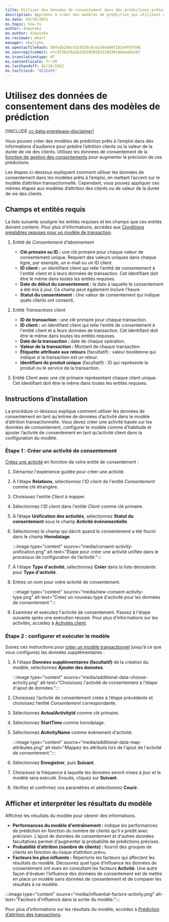 ```yaml
---
title: Utiliser des données de consentement dans des prédictions prêtes à l’emploi
description: Apprenez à créer des modèles de prédiction qui utilisent des données de contenu pour augmenter la précision des prédictions concernant l’attrition clients ou la valeur à vie des clients.
ms.date: 10/30/2021
ms.topic: how-to
author: dimutako
ms.author: dimutako
ms.reviewer: mhart
manager: shellyha
ms.openlocfilehash: b8fedb298c4324539c8c6a744a90f102e9f6f698
ms.sourcegitcommit: e7cdf36a78a2b1dd2850183224d39c8dde46b26f
ms.translationtype: HT
ms.contentlocale: fr-FR
ms.lasthandoff: 02/16/2022
ms.locfileid: "8232455"
---
```

# <a name="use-consent-data-in-prediction-models"></a>Utilisez des données de consentement dans des modèles de prédiction

[!INCLUDE [cc-beta-prerelease-disclaimer](includes/cc-beta-prerelease-disclaimer.md)]

Vous pouvez créer des modèles de prédiction prêts à l’emploi dans des informations d’audience pour prédire l’attrition clients ou la valeur de la durée de vie des clients. Utilisez les données de consentement de la [fonction de gestion des consentements](overview.md) pour augmenter la précision de ces prédictions.

Les étapes ci-dessous expliquent comment utiliser les données de consentement dans les modèles prêts à l’emploi, en mettant l’accent sur le modèle d’attrition transactionnelle. Cependant, vous pouvez appliquer ces mêmes étapes aux modèles d’attrition des clients ou de valeur de la durée de vie des clients. 

## <a name="required-entities-and-fields"></a>Champs et entités requis

La liste suivante souligne les entités requises et les champs que ces entités doivent contenir. Pour plus d’informations, accédez aux [Conditions préalables requises pour un modèle de transaction](../audience-insights/predict-transactional-churn.md).

1. Entité de *Consentement d'abonnement*
    - **Clé primaire ou ID :** une clé primaire pour chaque valeur de consentement unique. Requiert des valeurs uniques dans chaque ligne, par exemple, un e-mail ou un ID client. 
    - **ID client :** un identifiant client qui relie l'entité de consentement à l'entité client et à leurs données de transaction. Cet identifiant doit être le même dans toutes les entités requises. 
    - **Date de début du consentement :** la date à laquelle le consentement a été mis à jour. Ce champ peut également inclure l'heure.
    - **Statut du consentement :** Une valeur de consentement qui indique quels clients ont consenti.
    
2.  Entité *Transactions client*
    - **ID de transaction :** une clé primaire pour chaque transaction.
    - **ID client :** un identifiant client qui relie l'entité de consentement à l'entité client et à leurs données de transaction. Cet identifiant doit être le même dans toutes les entités requises. 
    - **Date de la transaction :** date de chaque opération.
    - **Valeur de la transaction :** Montant de chaque transaction.
    - **Étiquette attribuée aux retours** (facultatif) : valeur booléenne qui indique si la transaction est un retour.
    - **Identifiant de produit unique** (facultatif) : ID qui représente le produit ou le service de la transaction. 

3.  Entité *Client* avec une clé primaire représentant chaque client unique. Cet identifiant doit être le même dans toutes les entités requises. 

## <a name="setup-instructions"></a>Instructions d’installation

La procédure ci-dessous explique comment utiliser les données de consentement en tant qu’entrée de données d’activité dans le modèle d’attrition transactionnelle. Vous devez créer une activité basée sur les données de consentement, configurer le modèle comme d’habitude et ajouter l’activité de consentement en tant qu’activité client dans la configuration du modèle.

### <a name="step-1-create-a-consent-activity"></a>Étape 1 : Créer une activité de consentement

[Créez une activité](../audience-insights/activities.md) en fonction de votre entité de consentement : 

1. Démarrez l'expérience guidée pour créer une activité.
1. À l'étape **Relations**, sélectionnez l'*ID client* de l'entité *Consentement* comme clé étrangère.
1. Choisissez l'entité *Client* à mapper.
1. Sélectionnez l'*ID client* dans l'entité *Client* comme clé primaire.
1. À l’étape **Unification des activités**, sélectionnez **Statut du consentement** sous le champ **Activité événementielle**. 
1. Sélectionnez le champ qui décrit quand le consentement a été fourni dans le champ **Horodatage**.

   :::image type="content" source="media/consent-activity-unification.png" alt-text="Étape pour créer une activité unifiée dans le processus de configuration de l’activité.":::

1. À l'étape **Type d'activité**, sélectionnez **Créer** dans la liste déroulante pour **Type d'activité**.
1. Entrez un nom pour votre activité de consentement.

   :::image type="content" source="media/new-consent-activity-type.png" alt-text="Créez un nouveau type d'activité pour les données de consentement.":::

1. Examinez et exécutez l'activité de consentement. Passez à l'étape suivante après une exécution réussie. Pour plus d’informations sur les activités, accédez à [Activités client](../audience-insights/activities.md).

### <a name="step-2-configure-and-run-the-model"></a>Étape 2 : configurer et exécuter le modèle 

Suivez ces instructions pour [créer un modèle transactionnel](../audience-insights/predict-transactional-churn.md) jusqu’à ce que vous configuriez les données supplémentaires :

1. À l'étape **Données supplémentaires (facultatif)** de la création du modèle, sélectionnez **Ajouter des données**. 

   :::image type="content" source="media/additional-data-choose-activity.png" alt-text="Choisissez l'activité de consentement à l'étape d'ajout de données.":::

1. Choisissez l’activité de consentement créée à l’étape précédente et choisissez l’entité *Consentement* correspondante.
1. Sélectionnez **ActualActivityId** comme clé primaire.
1. Sélectionnez **StartTime** comme horodatage.
1. Sélectionnez **ActivityName** comme événement d'activité.

   :::image type="content" source="media/additional-data-map-attributes.png" alt-text="Mappez les attributs lors de l'ajout de l'activité de consentement.":::

1. Sélectionnez **Enregistrer**, puis **Suivant**. 
1. Choisissez la fréquence à laquelle les données seront mises à jour et le modèle sera exécuté. Ensuite, cliquez sur **Suivant**.
1. Vérifiez et confirmez vos paramètres et sélectionnez **Courir**.  

## <a name="view-and-interpret-model-results"></a>Afficher et interpréter les résultats du modèle

Affichez les résultats du modèle pour obtenir des informations.

- **Performances du modèle d'entraînement :** indique les performances de prédiction en fonction du nombre de clients qu'il a prédit avec précision. L'ajout de données de consentement et d'autres données facultatives permet d'augmenter la probabilité de prédictions précises. 
- **Probabilité d’attrition (nombre de clients) :** fournit des groupes de clients en fonction du risque d’attrition prévu. 
- **Facteurs les plus influents :** Répertorie les facteurs qui affectent les résultats du modèle. Découvrez quel type d’influence les données de consentement ont eues en consultant les facteurs **Activité**. Une autre façon d'évaluer l'influence des données de consentement est de mettre en place un modèle sans données de consentement et de comparer les résultats à ce modèle.

:::image type="content" source="media/influential-factors-activity.png" alt-text="Facteurs d'influence dans la sortie du modèle.":::

Pour plus d’informations sur les résultats du modèle, accédez à [Prédiction d’attrition des transactions](../audience-insights/predict-transactional-churn.md).

 

